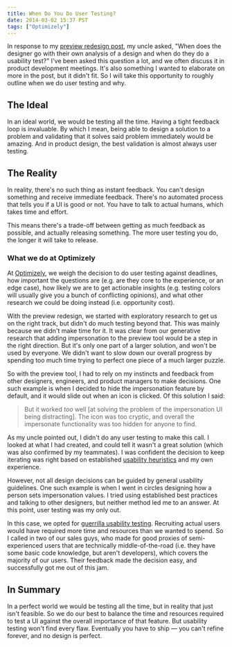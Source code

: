 ```yaml
---
title: When Do You Do User Testing?
date: 2014-03-02 15:37 PST
tags: ["Optimizely"]
---
```


In response to my [preview redesign post](/2014/02/11/re-designing-optimizely-s-preview-tool/), my uncle asked, "When does the designer go with their own analysis of a design and when do they do a usability test?" I've been asked this question a lot, and we often discuss it in product development meetings. It's also something I wanted to elaborate on more in the post, but it didn't fit. So I will take this opportunity to roughly outline when we do user testing and why.

## The Ideal

In an ideal world, we would be testing all the time. Having a tight feedback loop is invaluable. By which I mean, being able to design a solution to a problem and validating that it solves said problem immediately would be amazing. And in product design, the best validation is almost always user testing.

## The Reality

In reality, there's no such thing as instant feedback. You can't design something and receive immediate feedback. There's no automated process that tells you if a UI is good or not. You have to talk to actual humans, which takes time and effort.

This means there's a trade-off between getting as much feedback as possible, and actually releasing something. The more user testing you do, the longer it will take to release.

### What we do at Optimizely

At [Optimizely](https://www.optimizely.com), we weigh the decision to do user testing against deadlines, how important the questions are (e.g. are they core to the experience, or an edge case), how likely we are to get actionable insights (e.g. testing colors will usually give you a bunch of conflicting opinions), and what other research we could be doing instead (i.e. opportunity cost).

With the preview redesign, we started with exploratory research to get us on the right track, but didn't do much testing beyond that. This was mainly because we didn't make time for it. It was clear from our generative research that adding impersonation to the preview tool would be a step in the right direction. But it's only one part of a larger solution, and won't be used by everyone. We didn't want to slow down our overall progress by spending too much time trying to perfect one piece of a much larger puzzle.

So with the preview tool, I had to rely on my instincts and feedback from other designers, engineers, and product managers to make decisions. One such example is when I decided to hide the impersonation feature by default, and it would slide out when an icon is clicked. Of this solution I said:

> But it worked _too_ well [at solving the problem of the impersonation UI being distracting]. The icon was too cryptic, and overall the impersonate functionality was too hidden for anyone to find.

As my uncle pointed out, I didn't do any user testing to make this call. I looked at what I had created, and could tell it wasn't a great solution (which was also confirmed by my teammates). I was confident the decision to keep iterating was right based on established [usability heuristics](http://www.nngroup.com/articles/ten-usability-heuristics/) and my own experience.

However, not all design decisions can be guided by general usability guidelines. One such example is when I went in circles designing how a person sets impersonation values. I tried using established best practices and talking to other designers, but neither method led me to an answer. At this point, user testing was my only out.

In this case, we opted for [guerrilla usability testing](http://www.nngroup.com/articles/guerrilla-hci/). Recruiting actual users would have required more time and resources than we wanted to spend. So I called in two of our sales guys, who made for good proxies of semi-experienced users that are technically middle-of-the-road (i.e. they have some basic code knowledge, but aren't developers), which covers the majority of our users. Their feedback made the decision easy, and successfully got me out of this jam.

## In Summary

In a perfect world we would be testing all the time, but in reality that just isn't feasible. So we do our best to balance the time and resources required to test a UI against the overall importance of that feature. But usability testing won't find every flaw. Eventually you have to ship — you can't refine forever, and no design is perfect.
